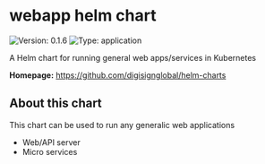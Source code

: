 # webapp helm chart

![Version: 0.1.6](https://img.shields.io/badge/Version-0.0.1-informational?style=flat-square) ![Type: application](https://img.shields.io/badge/Type-application-informational?style=flat-square)

A Helm chart for running general web apps/services in Kubernetes

**Homepage:** <https://github.com/digisignglobal/helm-charts>

## About this chart

This chart can be used to run any generalic web applications

- Web/API server
- Micro services
